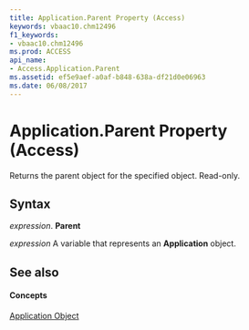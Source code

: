 ```yaml
---
title: Application.Parent Property (Access)
keywords: vbaac10.chm12496
f1_keywords:
- vbaac10.chm12496
ms.prod: ACCESS
api_name:
- Access.Application.Parent
ms.assetid: ef5e9aef-a0af-b848-638a-df21d0e06963
ms.date: 06/08/2017
---
```



# Application.Parent Property (Access)

Returns the parent object for the specified object. Read-only.


## Syntax

 _expression_. **Parent**

 _expression_ A variable that represents an **Application** object.


## See also


#### Concepts


[Application Object](application-object-access.md)

